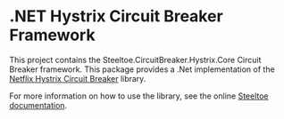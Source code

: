 # .NET Hystrix Circuit Breaker Framework
This project contains the Steeltoe.CircuitBreaker.Hystrix.Core Circuit Breaker framework. This package provides a .Net implementation of the [Netflix Hystrix Circuit Breaker](https://github.com/Netflix/Hystrix) library.

For more information on how to use the library, see the online [Steeltoe documentation](http://steeltoe.io/).